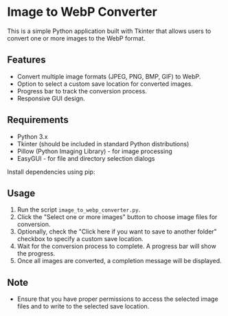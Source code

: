 # Image to WebP Converter

This is a simple Python application built with Tkinter that allows users to convert one or more images to the WebP format.

## Features

- Convert multiple image formats (JPEG, PNG, BMP, GIF) to WebP.
- Option to select a custom save location for converted images.
- Progress bar to track the conversion process.
- Responsive GUI design.

## Requirements

- Python 3.x
- Tkinter (should be included in standard Python distributions)
- Pillow (Python Imaging Library) - for image processing
- EasyGUI - for file and directory selection dialogs

Install dependencies using pip:

## Usage

1. Run the script `image_to_webp_converter.py`.
2. Click the "Select one or more images" button to choose image files for conversion.
3. Optionally, check the "Click here if you want to save to another folder" checkbox to specify a custom save location.
4. Wait for the conversion process to complete. A progress bar will show the progress.
5. Once all images are converted, a completion message will be displayed.

## Note

- Ensure that you have proper permissions to access the selected image files and to write to the selected save location.

